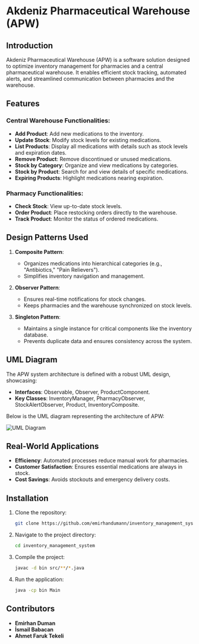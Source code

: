 # Akdeniz Pharmaceutical Warehouse (APW)

## Introduction
Akdeniz Pharmaceutical Warehouse (APW) is a software solution designed to optimize inventory management for pharmacies and a central pharmaceutical warehouse. It enables efficient stock tracking, automated alerts, and streamlined communication between pharmacies and the warehouse.

## Features

### Central Warehouse Functionalities:
- **Add Product**: Add new medications to the inventory.
- **Update Stock**: Modify stock levels for existing medications.
- **List Products**: Display all medications with details such as stock levels and expiration dates.
- **Remove Product**: Remove discontinued or unused medications.
- **Stock by Category**: Organize and view medications by categories.
- **Stock by Product**: Search for and view details of specific medications.
- **Expiring Products**: Highlight medications nearing expiration.

### Pharmacy Functionalities:
- **Check Stock**: View up-to-date stock levels.
- **Order Product**: Place restocking orders directly to the warehouse.
- **Track Product**: Monitor the status of ordered medications.

## Design Patterns Used
1. **Composite Pattern**:
   - Organizes medications into hierarchical categories (e.g., "Antibiotics," "Pain Relievers").
   - Simplifies inventory navigation and management.

2. **Observer Pattern**:
   - Ensures real-time notifications for stock changes.
   - Keeps pharmacies and the warehouse synchronized on stock levels.

3. **Singleton Pattern**:
   - Maintains a single instance for critical components like the inventory database.
   - Prevents duplicate data and ensures consistency across the system.

## UML Diagram
The APW system architecture is defined with a robust UML design, showcasing:
- **Interfaces**: Observable, Observer, ProductComponent.
- **Key Classes**: InventoryManager, PharmacyObserver, StockAlertObserver, Product, InventoryComposite.

Below is the UML diagram representing the architecture of APW:

![UML Diagram](images/uml_diagram.png)

## Real-World Applications
- **Efficiency**: Automated processes reduce manual work for pharmacies.
- **Customer Satisfaction**: Ensures essential medications are always in stock.
- **Cost Savings**: Avoids stockouts and emergency delivery costs.

## Installation
1. Clone the repository:
   ```bash
   git clone https://github.com/emirhandumann/inventory_management_system.git
   ```
2. Navigate to the project directory:
   ```bash
   cd inventory_management_system
   ```
3. Compile the project:
   ```bash
   javac -d bin src/**/*.java
   ```
4. Run the application:
   ```bash
   java -cp bin Main
   ```

## Contributors
- **Emirhan Duman**
- **İsmail Babacan**
- **Ahmet Faruk Tekeli**
